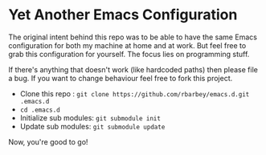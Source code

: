 Yet Another Emacs Configuration
===============================

The original intent behind this repo was to be able to have the same Emacs configuration for both my machine at home and at work. But feel free to grab this configuration for yourself. The focus lies on programming stuff.

If there's anything that doesn't work (like hardcoded paths) then please file a bug. If you want to change behaviour feel free to fork this project.

* Clone this repo : `git clone https://github.com/rbarbey/emacs.d.git .emacs.d`
* `cd .emacs.d`
* Initialize sub modules: `git submodule init`
* Update sub modules: `git submodule update`

Now, you're good to go!
